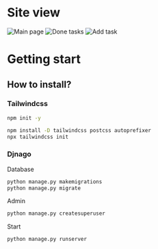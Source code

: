 # Site view

![Main page]([github_photo\main.png](https://github.com/devvsima/NewTodo/blob/main/github_photo/add.png?raw=true))
![Done tasks]([github_photo\done.png](https://github.com/devvsima/NewTodo/blob/main/github_photo/done.png?raw=true))
![Add task]([github_photo\add.png](https://github.com/devvsima/NewTodo/blob/main/github_photo/add.png?raw=true))


# Getting start
## How to install?


### Tailwindcss

```bash
npm init -y
```

```bash
npm install -D tailwindcss postcss autoprefixer
npx tailwindcss init
```
### Djnago

Database
```bash
python manage.py makemigrations
python manage.py migrate
```

Admin
```bash
python manage.py createsuperuser
```

Start
```bash
python manage.py runserver
```